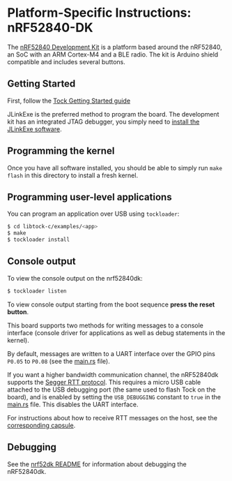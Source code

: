 Platform-Specific Instructions: nRF52840-DK
===========================================

The [nRF52840 Development
Kit](https://www.nordicsemi.com/Software-and-Tools/Development-Kits/nRF52840-DK)
is a platform based around the nRF52840, an SoC with an ARM Cortex-M4 and a BLE
radio. The kit is Arduino shield compatible and includes several buttons.

## Getting Started

First, follow the [Tock Getting Started guide](../../../doc/Getting_Started.md)

JLinkExe is the preferred method to program the board. The development kit has
an integrated JTAG debugger, you simply need to [install the JLinkExe
software](../../../doc/Getting_Started.md#loading-the-kernel-onto-a-board).

## Programming the kernel
Once you have all software installed, you should be able to simply run
`make flash` in this directory to install a fresh kernel.

## Programming user-level applications
You can program an application over USB using `tockloader`:

```bash
$ cd libtock-c/examples/<app>
$ make
$ tockloader install
```

## Console output
To view the console output on the nrf52840dk:

```bash
$ tockloader listen
```

To view console output starting from the boot sequence **press the reset
button**.

This board supports two methods for writing messages to a console interface
(console driver for applications as well as debug statements in the kernel).

By default, messages are written to a UART interface over the GPIO pins `P0.05`
to `P0.08` (see the [main.rs](src/main.rs) file).

If you want a higher bandwidth communication channel, the nRF52840dk supports
the [Segger RTT protocol](rtt). This requires a micro USB cable attached to the
USB debugging port (the same used to flash Tock on the board), and is enabled by
setting the `USB_DEBUGGING` constant to `true` in the [main.rs](src/main.rs)
file. This disables the UART interface.

For instructions about how to receive RTT messages on the host, see the
[corresponding capsule](../../../capsules/extra/src/segger_rtt.rs).

## Debugging

See the [nrf52dk README](../nrf52dk/README.md) for information about debugging
the nRF52840dk.


[rtt]: https://www.segger.com/products/debug-probes/j-link/technology/about-real-time-transfer/
